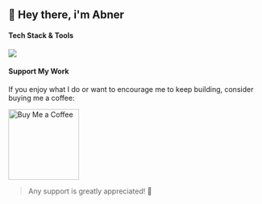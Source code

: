 ## 👋 Hey there, i'm <strong>Abner</strong>

#### Tech Stack & Tools

<p align="left">
  <a href="https://skillicons.dev">
    <img src="https://skillicons.dev/icons?i=java,spring,linux,bash,docker,php,laravel,go,blender,figma" />
  </a>
</p>


#### Support My Work

If you enjoy what I do or want to encourage me to keep building, consider buying me a coffee:

<p>
  <a href="https://www.buymeacoffee.com/abnerjaredh" target="_blank">
    <img src="https://cdn.buymeacoffee.com/buttons/v2/default-yellow.png" alt="Buy Me a Coffee" width="140">
  </a>
</p>

> Any support is greatly appreciated! 🙏
